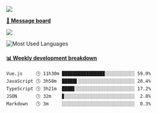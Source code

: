 [![](https://count.getloli.com/get/@SmaIIstars.github.readme)](https://count.getloli.com/)


[**💬 Message board**](https://chat.getloli.com/room/@SmaIIstars.github)

[![](https://chat.getloli.com/room/@SmaIIstars.github/svg?width=600&height=100&limit=20&theme=light&fontSize=14)](https://chat.getloli.com/room/@SmaIIstars.github)


![Most Used Languages](https://github-readme-stats.vercel.app/api/top-langs/?username=SmaIIstars&theme=dark&layout=compact)

<!-- waka-box start -->
#### <a href="https://gist.github.com/e31f5e1b7a15ee54e2fc8fca68aa5e2b" target="_blank">📊 Weekly development breakdown</a>
```text
Vue.js     🕓 11h30m ███████████████▉░░░░░░░░░░░ 59.0%
JavaScript 🕓 3h58m  █████▌░░░░░░░░░░░░░░░░░░░░░ 20.4%
TypeScript 🕓 3h21m  ████▋░░░░░░░░░░░░░░░░░░░░░░ 17.2%
JSON       🕓 32m    ▊░░░░░░░░░░░░░░░░░░░░░░░░░░  2.8%
Markdown   🕓 3m     ░░░░░░░░░░░░░░░░░░░░░░░░░░░  0.3%
```
<!-- Powered by https://github.com/YouEclipse/waka-box-go . -->
<!-- waka-box end -->
